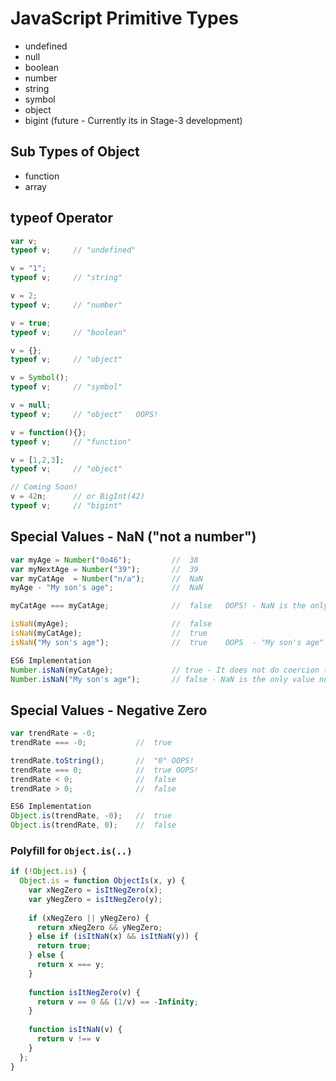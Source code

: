 # JavaScript Primitive Types

- undefined
- null
- boolean
- number
- string
- symbol
- object
- bigint (future - Currently its in Stage-3 development)

## Sub Types of Object
- function
- array

## typeof Operator
```js
var v;
typeof v;     // "undefined"

v = "1";
typeof v;     // "string"

v = 2;
typeof v;     // "number"

v = true;
typeof v;     // "boolean"

v = {};
typeof v;     // "object"

v = Symbol();
typeof v;     // "symbol"

v = null;
typeof v;     // "object"   OOPS!

v = function(){};
typeof v;     // "function"

v = [1,2,3];
typeof v;     // "object" 

// Coming Soon!
v = 42n;      // or BigInt(42)
typeof v;     // "bigint"

```

## Special Values - NaN ("not a number")
```js
var myAge = Number("0o46");         //  38
var myNextAge = Number("39");       //  39
var myCatAge  = Number("n/a");      //  NaN
myAge - "My son's age";             //  NaN

myCatAge === myCatAge;              //  false   OOPS! - NaN is the only value not equal to itself

isNaN(myAge);                       //  false
isNaN(myCatAge);                    //  true
isNaN("My son's age");              //  true    OOPS  - "My son's age" coerces to NaN before the check

ES6 Implementation
Number.isNaN(myCatAge);             // true - It does not do coercion to NaN
Number.isNaN("My son's age");       // false - NaN is the only value not equal to itself

```


## Special Values - Negative Zero
```js
var trendRate = -0;
trendRate === -0;           //  true

trendRate.toString();       //  "0" OOPS!
trendRate === 0;            //  true OOPS!
trendRate < 0;              //  false
trendRate > 0;              //  false

ES6 Implementation
Object.is(trendRate, -0);   //  true
Object.is(trendRate, 0);    //  false

```

### Polyfill for `Object.is(..)`
```js
if (!Object.is) {
  Object.is = function ObjectIs(x, y) {
    var xNegZero = isItNegZero(x);
    var yNegZero = isItNegZero(y);
    
    if (xNegZero || yNegZero) {
      return xNegZero && yNegZero;
    } else if (isItNaN(x) && isItNaN(y)) {
      return true;
    } else {
      return x === y;
    }
    
    function isItNegZero(v) {
      return v == 0 && (1/v) == -Infinity;
    }
    
    function isItNaN(v) {
      return v !== v
    }
  };
}
```
